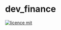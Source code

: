# dev_finance

[![licence mit](https://img.shields.io/badge/lincese-mit-blue.svg)](https://img.shields.io/github/license/thiagotassinari/dev_finance/main/LICENSE.md)

